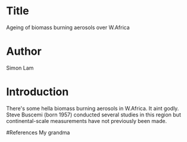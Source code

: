 # Title
Ageing of biomass burning aerosols over W.Africa

# Author
Simon Lam

# Introduction
There's some hella biomass burning aerosols in W.Africa. It aint godly.
Steve Buscemi (born 1957) conducted several studies in this region but continental-scale measurements have not previously been made.

#References
My grandma
